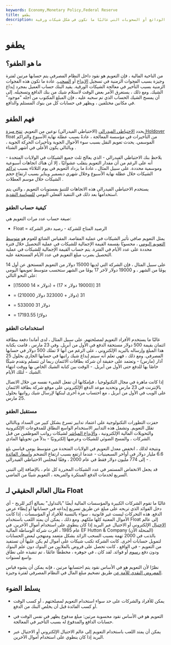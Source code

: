 ```yaml
---
keywords: Economy,Monetary Policy,Federal Reserve
title: يطفو
description: التعويم هو في الأساس نقود ذات حساب مزدوج: أموال ضمن نظام مالي أو مصرفي يتم احتسابها لفترة وجيزة مرتين بسبب الفجوة الزمنية في معالجة الودائع أو السحوبات التي غالبًا ما تكون في شكل شيكات ورقية.
---
```


# يطفو
## ما هو الطفو؟

من الناحية المالية ، فإن التعويم هو نقود داخل النظام المصرفي يتم حسابها مرتين لفترة وجيزة بسبب الفجوات الزمنية في تسجيل [الإيداع](/deposit) أو [السحب](/withdrawal). عادة ما تكون هذه الفجوات الزمنية بسبب التأخير في معالجة الشيكات الورقية. يقيد البنك حساب العميل بمجرد إيداع الشيك. ومع ذلك ، يستغرق الأمر بعض الوقت لاستلام شيك من بنك الدافع وتسجيله. إلى أن يمسح الشيك الحساب الذي تم سحبه عليه ، فإن المبلغ المكتوب من أجله "موجود" في مكانين مختلفين ، ويظهر في حسابات كل من بنوك المستلم والدافع.

## فهم الطفو

يحدد [الاحتياطي الفيدرالي](/federalreservebank) (الاحتياطي الفيدرالي) نوعين من التعويم. [تنتج ميزة Holdover](/holdovers) float من التأخيرات في مؤسسة المعالجة ، عادةً بسبب عطلة نهاية الأسبوع والتراكم الموسمي. يحدث تعويم النقل بسبب سوء الأحوال الجوية وتأخيرات الحركة الجوية ، وبالتالي يكون الأعلى في أشهر الشتاء .

يلاحظ بنك الاحتياطي الفيدرالي - الذي يعالج ثلث جميع الشيكات في الولايات المتحدة - أنه على الرغم من أن مقدار التعويم يتقلب عشوائيًا ، إلا أن هناك اتجاهات أسبوعية وموسمية محددة. على سبيل المثال ، عادةً ما يزداد التعويم في يوم الثلاثاء بسبب [تراكم](/backlog) الشيكات خلال عطلة نهاية الأسبوع وخلال شهري ديسمبر ويناير بسبب ارتفاع حجم الشيكات خلال موسم العطلات .

يستخدم الاحتياطي الفيدرالي هذه الاتجاهات للتنبؤ بمستويات التعويم ، والتي يتم استخدامها بعد ذلك في التنفيذ الفعلي اليومي [للسياسة النقدية](/monetarypolicy).

### كيفية حساب الطفو

صيغة حساب عدد مرات التعويم هي:

- Float = الرصيد المتاح للشركة - رصيد دفتر الشركة

يمثل التعويم صافي تأثير الشيكات في عملية المقاصة. المقياس الشائع للعوم هو [متوسط التعويم اليومي](/average-daily-float) ، محسوبًا بقسمة القيمة الإجمالية للشيكات في عملية التحصيل خلال فترة محددة على عدد الأيام في الفترة. يتم حساب القيمة الإجمالية للشيكات في عملية التحصيل بضرب مبلغ التعويم في عدد الأيام المستحقة عليه.

على سبيل المثال ، فإن الشركة التي لديها 15000 دولار من التعويم المستحق عن أول 14 يومًا من الشهر ، و 19000 دولار لآخر 17 يومًا من الشهر ستحسب متوسط تعويمها اليومي على النحو التالي:

- [(15000 دولار × 14) + (19000 دولار × 17)] 31

- = (210000 دولار + 323000 دولار) 31

- = 533000 دولار 31

- = 17193.55 دولارًا

### استخدامات الطفو

غالبًا ما يستخدم الأفراد التعويم لمصلحتهم. على سبيل المثال ، لدى أماندا دفعة ببطاقة ائتمان بقيمة 500 دولار مستحقة الدفع في الأول من أبريل. وفي 23 مارس ، قامت بكتابة هذا المبلغ وإرساله بالبريد الإلكتروني ، على الرغم من أنها لا تملك 500 دولار في حسابها المصرفي. ومع ذلك ، فهي تعلم أنه سيتم إيداع شيك راتبها في حسابها الجاري بحلول 25 آذار (مارس) - وتعتمد على حقيقة أن شركة بطاقات الائتمان ربما لن تتسلم وتقدم شيكًا خاصًا بها للدفع حتى الأول من أبريل. - الوقت بين كتابة الشيك الخاص بها ووقت انتهاء الشيك - لتلك الأيام.

إذا كانت ماهرة في مجال التكنولوجيا ، فبإمكانها أن تفعل الشيء نفسه من خلال الاتصال بالإنترنت في 23 مارس وتحديد موعد الدفع الإلكتروني على موقع شركة بطاقة الائتمان على الويب في الأول من أبريل ، مع احتساب مرة أخرى لبنكها لإرسال شيك رواتبها بحلول 25 مارس.

### مستقبل الطفو

حفزت التطورات التكنولوجية على اعتماد تدابير تسرع بشكل كبير من السداد وبالتالي تقلل التعويم. وتشمل هذه التدابير الاستخدام الواسع النطاق للمدفوعات الإلكترونية والتحويلات المالية الإلكترونية ، [والإيداع المباشر](/directdeposit) لشيكات رواتب الموظفين من قبل الشركات ، والمسح الضوئي للشيكات وعرضها إلكترونيًا - بدلاً من تحويلها المادي.

ونتيجة لذلك ، انخفض معدل التعويم في الولايات المتحدة من متوسط يومي قياسي بلغ 6.6 مليار دولار في أواخر السبعينيات - عندما ارتفع بسبب ارتفاع التضخم [وأسعار الفائدة](/interestrate) - إلى 774 مليون دولار فقط في عام 2000 ، وفقًا لمجلس الاحتياطي الفيدرالي .

قد يجعل الانخفاض المستمر في عدد الشيكات المحررة كل عام ، بالإضافة إلى التبني السريع لخدمات الدفع المبتكرة والمريحة ، التعويم شيئًا من الماضي.

## مثال العالم الحقيقي لـ Float

غالبًا ما تقوم الشركات الكبيرة والمؤسسات المالية أيضًا "بالتداول" بمبالغ أكبر للربح - أي دخل الفوائد الذي تربحه على مبلغ عن طريق تسريع إيداعه في حساباتها أو إبطاء عرض الدفع. هذه التحركات ليست غير قانونية ، سواء بالنسبة للأفراد أو المؤسسات ، إذا كانت الأموال المعنية كلها ملكهم. ومع ذلك ، يمكن أن يمتد اللعب باستخدام Float إلى عالم [الاحتيال](/fraud) الإلكتروني أو الاحتيال عبر البريد إذا كان ينطوي على استخدام أموال الآخرين. في عام 1985 ، أقرت شركة الوساطة المالية EF Hutton & Company (المنحلة الآن) بالذنب في 2000 تهمة بسبب السحب الزائد بشكل متعمد ومنهجي لبعض الحسابات لتمويل حسابات أخرى. كانت الشركة تكتب شيكات على أموال لم يكن عليها أن تستفيد من التعويم - في الواقع ، كانت تحصل على قروض بالملايين من البنوك دون علم البنوك ودون دفع [رسوم](/fee) أو فوائد. لقد كان ، في جوهره ، مخططًا عائمًا ، تم تنفيذه على نطاق واسع لسنوات.

نظرًا لأن التعويم هو في الأساس نقود يتم احتسابها مرتين ، فإنه يمكن أن يشوه قياس [المعروض النقدي للأمة عن](/moneysupply) طريق تضخيم مبلغ المال في النظام المصرفي لفترة وجيزة.

## يسلط الضوء

- يمكن للأفراد والشركات على حد سواء استخدام التعويم لمصلحتهم ، أو كسب الوقت أو كسب الفائدة قبل أن يخلص البنك من الدفع.

- التعويم هو في الأساس نقود محسوبة مرتين: مبلغ مدفوع يظهر في نفس الوقت في حسابات الدافع والمدفوع له بسبب التأخير في المعالجة.

- يمكن أن يمتد اللعب باستخدام التعويم إلى عالم الاحتيال الإلكتروني أو الاحتيال عبر البريد إذا كان ينطوي على استخدام أموال الآخرين.

